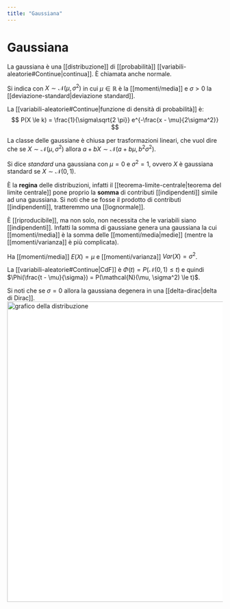 ```yaml
---
title: "Gaussiana"
---
```

# Gaussiana
La gaussiana è una [[distribuzione]] di [[probabilità]] [[variabili-aleatorie#Continue|continua]]. È chiamata anche normale.

Si indica con $X \sim \mathcal{N}(\mu, \sigma^2)$ in cui $\mu \in \mathbb{R}$ è la [[momenti/media]] e $\sigma > 0$ la [[deviazione-standard|deviazione standard]].

La [[variabili-aleatorie#Continue|funzione di densità di probabilità]] è:
$$
P(X \le k) = \frac{1}{\sigma\sqrt{2 \pi}} e^{-\frac{x - \mu}{2\sigma^2}}
$$

La classe delle gaussiane è chiusa per trasformazioni lineari, che vuol dire che se $X \sim \mathcal{N}(\mu, \sigma^2)$ allora $a + bX \sim \mathcal{N}(a + b\mu, b^2\sigma^2)$.

Si dice *standard* una gaussiana con $\mu = 0$ e $\sigma^2 = 1$, ovvero $X$ è gaussiana standard se $X \sim \mathcal{N}(0, 1)$.

È la **regina** delle distribuzioni, infatti il [[teorema-limite-centrale|teorema del limite centrale]] pone proprio la **somma** di contributi [[indipendenti]] simile ad una gaussiana. Si noti che se fosse il prodotto di contributi [[indipendenti]], tratteremmo una [[lognormale]].

È [[riproducibile]], ma non solo, non necessita che le variabili siano [[indipendenti]]. Infatti la somma di gaussiane genera una gaussiana la cui [[momenti/media]] è la somma delle [[momenti/media|medie]] (mentre la [[momenti/varianza]] è più complicata).

Ha [[momenti/media]] $E(X) = \mu$ e [[momenti/varianza]] $Var(X) = \sigma^2$.

La [[variabili-aleatorie#Continue|CdF]] è $\Phi(t) = P(\mathcal{N}(0, 1) \le t)$ e quindi $\Phi(\frac{t - \mu}{\sigma}) = P(\mathcal{N}(\mu, \sigma^2) \le t)$.

Si noti che se $\sigma = 0$ allora la gaussiana degenera in una [[delta-dirac|delta di Dirac]].
<img src="https://upload.wikimedia.org/wikipedia/commons/thumb/2/25/The_Normal_Distribution.svg/800px-The_Normal_Distribution.svg.png" alt="grafico della distribuzione" width=700 style="background: white">
